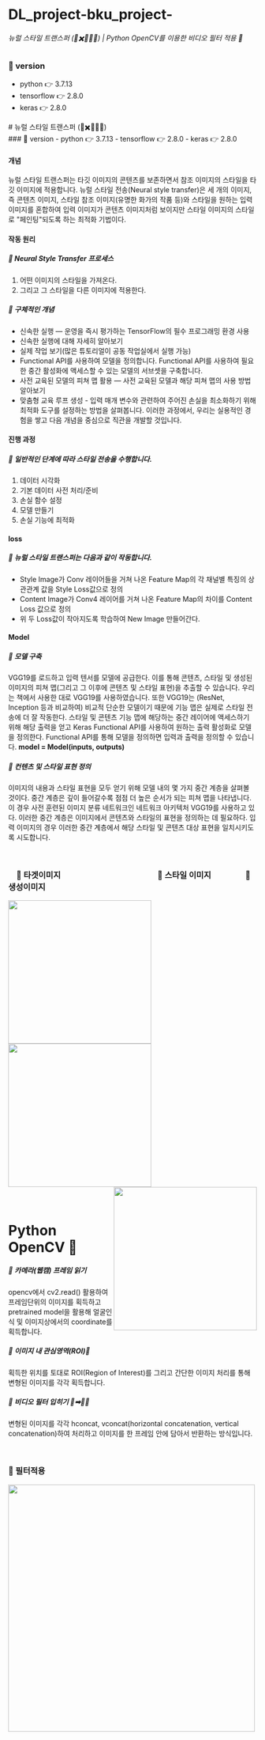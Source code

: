 <h1 id="dl_project-bku_project-">DL_project-bku_project-</h1>
<h6 id="-vae-gan-">뉴럴 스타일 트랜스퍼 (🌆✖️🌉🔜🌃) | Python OpenCV를 이용한 비디오 필터 적용 🎥</h6>
<h3 id="-version">🔷 version</h3>
<ul>
<li>python 👉 3.7.13</li>
<li>tensorflow 👉 2.8.0</li>
<li>keras 👉 2.8.0
<br></li>
</ul>
# 뉴럴 스타일 트랜스퍼 (🌆✖️🌉🔜🌃)
<br>
### 🔷 version
- python 👉 3.7.13
- tensorflow 👉 2.8.0
- keras 👉 2.8.0

#### 개념
뉴럴 스타일 트랜스퍼는 타깃 이미지의 콘텐츠를 보존하면서 참조 이미지의 스타일을 타깃 이미지에 적용합니다.
뉴럴 스타일 전송(Neural style transfer)은 세 개의 이미지, 즉 콘텐츠 이미지, 스타일 참조 이미지(유명한 화가의 작품 등)와 스타일을 원하는 입력 이미지를 혼합하여 입력 이미지가 콘텐츠 이미지처럼 보이지만 스타일 이미지의 스타일로 "페인팅"되도록 하는 최적화 기법이다.

#### 작동 원리
##### 🔷 Neural Style Transfer 프로세스
1. 어떤 이미지의 스타일을 가져온다.
2. 그리고 그 스타일을 다른 이미지에 적용한다.

##### 🔷 구체적인 개념
- 신속한 실행 — 운영을 즉시 평가하는 TensorFlow의 필수 프로그래밍 환경 사용
- 신속한 실행에 대해 자세히 알아보기
- 실제 작업 보기(많은 튜토리얼이 공동 작업실에서 실행 가능)
- Functional API를 사용하여 모델을 정의합니다. Functional API를 사용하여 필요한 중간 활성화에 액세스할 수 있는 모델의 서브셋을 구축합니다.
- 사전 교육된 모델의 피쳐 맵 활용 — 사전 교육된 모델과 해당 피쳐 맵의 사용 방법 알아보기
- 맞춤형 교육 루프 생성 - 입력 매개 변수와 관련하여 주어진 손실을 최소화하기 위해 최적화 도구를 설정하는 방법을 살펴봅니다.
 이러한 과정에서, 우리는 실용적인 경험을 쌓고 다음 개념을 중심으로 직관을 개발할 것입니다.

#### 진행 과정
##### 🔷 일반적인 단계에 따라 스타일 전송을 수행합니다.
1. 데이터 시각화
2. 기본 데이터 사전 처리/준비
3. 손실 함수 설정
4. 모델 만들기
5. 손실 기능에 최적화

#### loss
##### 🔷 뉴럴 스타일 트랜스퍼는 다음과 같이 작동합니다.
- Style Image가 Conv 레이어들을 거쳐 나온 Feature Map의 각 채널별 특징의 상관관계 값을 Style Loss값으로 정의
- Content Image가 Conv4 레이어를 거쳐 나온 Feature Map의 차이를 Content Loss 값으로 정의
- 위 두 Loss값이 작아지도록 학습하여 New Image 만들어간다.

#### Model
##### 🔷 모델 구축
VGG19를 로드하고 입력 텐서를 모델에 공급한다. 이를 통해 콘텐츠, 스타일 및 생성된 이미지의 피쳐 맵(그리고 그 이후에 콘텐츠 및 스타일 표현)을 추출할 수 있습니다. 
우리는 책에서 사용한 대로 VGG19를 사용하였습니다. 또한 VGG19는 (ResNet, Inception 등과 비교하여) 비교적 단순한 모델이기 때문에 기능 맵은 실제로 스타일 전송에 더 잘 작동한다. 
스타일 및 콘텐츠 기능 맵에 해당하는 중간 레이어에 액세스하기 위해 해당 출력을 얻고 Keras Functional API를 사용하여 원하는 출력 활성화로 모델을 정의한다. 
Functional API를 통해 모델을 정의하면 입력과 출력을 정의할 수 있습니다.
**model = Model(inputs, outputs)**

##### 🔷 컨텐츠 및 스타일 표현 정의
이미지의 내용과 스타일 표현을 모두 얻기 위해 모델 내의 몇 가지 중간 계층을 살펴볼 것이다. 
중간 계층은 깊이 들어갈수록 점점 더 높은 순서가 되는 피쳐 맵을 나타냅니다. 
이 경우 사전 훈련된 이미지 분류 네트워크인 네트워크 아키텍처 VGG19를 사용하고 있다. 
이러한 중간 계층은 이미지에서 콘텐츠와 스타일의 표현을 정의하는 데 필요하다. 
입력 이미지의 경우 이러한 중간 계층에서 해당 스타일 및 콘텐츠 대상 표현을 일치시키도록 시도합니다.


<br>
<h3> 🔷 타겟이미지            🔷 스타일 이미지     🔷 생성이미지 </h3>
<p align="left">
  <img style="float: left; height:290px;" src="https://user-images.githubusercontent.com/100271594/173271335-299e76bd-f07a-48b5-97c8-3931aadd120b.jpg"/>
  <img style="float: center; height:290px;" src="https://user-images.githubusercontent.com/100271594/173271549-f9c53c2d-5836-45e5-b67c-f42bb4fd0d1f.jpg"/>
  <img style="float: right; height:290px;" src="https://user-images.githubusercontent.com/100271594/173271564-1de600d3-9a80-4129-bf4d-8e4fbc46dee5.png"/>
</p>
<br>

# Python OpenCV 🎥
##### 🔷 카메라(웹캠) 프레임 읽기
opencv에서 cv2.read() 활용하여 프레임단위의 이미지를 획득하고
pretrained model을 활용해 얼굴인식 및 이미지상에서의 coordinate를 획득합니다.

##### 🔷 이미지 내 관심영역(ROI)🔲
획득한 위치를 토대로 ROI(Region of Interest)를 그리고 간단한 이미지 처리를 통해 변형된 이미지를 각각 획득합니다.

##### 🔷 비디오 필터 입히기 🧑➡🧑🏻
변형된 이미지를 각각 hconcat, vconcat(horizontal concatenation, vertical concatenation)하여 처리하고 이미지를 한 프레임 안에 담아서 반환하는 방식입니다.

<br>
<h3> 🔷 필터적용 </h3>
<p>
  <img style="height:500px;" src="https://user-images.githubusercontent.com/100271594/173294188-fcccb531-a4c8-43ff-bb75-590d844e38ed.png"/>
</p>
<br>
